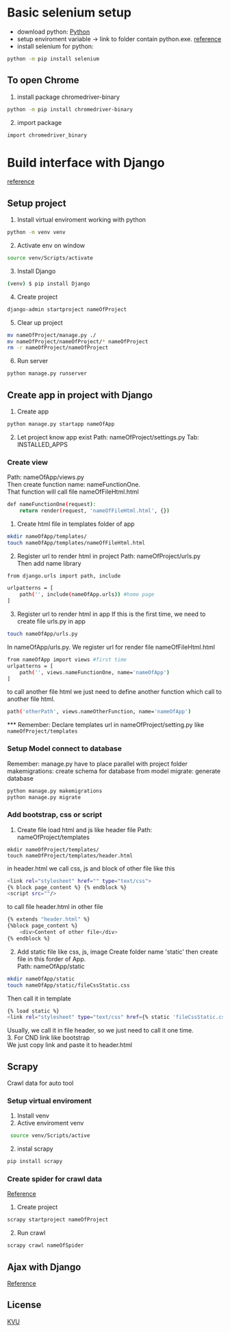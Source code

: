 # Basic selenium setup
- download python: [Python](https://www.python.org/downloads/) 
- setup enviroment variable -> link to folder contain python.exe. [reference](https://www.educative.io/edpresso/err-python-is-not-recognized-as-an-internal-or-external-command)
- install selenium for python: 
```bash 
python -m pip install selenium
```

## To open Chrome
1. install package chromedriver-binary
```bash
python -m pip install chromedriver-binary
```
2. import package
```bash
import chromedriver_binary
```

# Build interface with Django
[reference](https://realpython.com/get-started-with-django-1/)
## Setup project
1. Install virtual enviroment working with python
```bash
python -m venv venv
```
2. Activate env on window
```bash
source venv/Scripts/activate 
```
3. Install Django
```bash
(venv) $ pip install Django
```
4. Create project
```bash
django-admin startproject nameOfProject
```
5. Clear up project
```bash
mv nameOfProject/manage.py ./
mv nameOfProject/nameOfProject/* nameOfProject
rm -r nameOfProject/nameOfProject
```
6. Run server
```bash
python manage.py runserver
```

## Create app in project with Django
1. Create app
```bash
python manage.py startapp nameOfApp
```
2. Let project know app exist
Path: nameOfProject/settings.py
Tab: INSTALLED_APPS

### Create view
Path: nameOfApp/views.py  
Then create function name: nameFunctionOne.   
That function will call file nameOfFileHtml.html 
```bash
def nameFunctionOne(request):
	return render(request, 'nameOfFileHtml.html', {})
```
1. Create html file in templates folder of app
```bash
mkdir nameOfApp/templates/
touch nameOfApp/templates/nameOfFileHtml.html
```
2. Register url to render html in project
Path: nameOfProject/urls.py  
Then add name library
```bash
from django.urls import path, include

urlpatterns = [
	path('', include(nameOfApp.urls)) #home page
]
```
3. Register url to render html in app
If this is the first time, we need to create file urls.py in app
```bash
touch nameOfApp/urls.py
```
In nameOfApp/urls.py. We register url for render file nameOfFileHtml.html
```bash
from nameOfApp import views #first time
urlpatterns = [
	path('', views.nameFunctionOne, name='nameOfApp')
]
```
to call another file html we just need to define another function which call to another file html.
```bash
path('otherPath', views.nameOtherFunction, name='nameOfApp')
```

*** Remember: Declare templates url in nameOfProject/setting.py like ```nameOfProject/templates```

### Setup Model connect to database
Remember: manage.py have to place parallel with project folder
makemigrations: create schema for database from model
migrate: generate database
```bash
python manage.py makemigrations
python manage.py migrate
```
### Add bootstrap, css or script
1. Create file load html and js like header file
Path: nameOfProject/templates
```base
mkdir nameOfProject/templates/
touch nameOfProject/templates/header.html
```
in header.html we call css, js and block of other file like this
```bash
<link rel="stylesheet" href="" type="text/css">
{% block page_content %} {% endblock %}
<script src=""/>
```
to call file header.html in other file 
```bash
{% extends "header.html" %}
{%block page_content %}
	<div>Content of other file</div>
{% endblock %}

```
2. Add static file like css, js, image
Create folder name 'static' then create file in this forder of App.  
Path: nameOfApp/static
```bash
mkdir nameOfApp/static
touch nameOfApp/static/fileCssStatic.css 
```
Then call it in template
```bash
{% load static %}
<link rel="stylesheet" type="text/css" href={% static 'fileCssStatic.css' %}
```
Usually, we call it in file header, so we just need to call it one time.  
3. For CND link like bootstrap  
We just copy link and paste it to header.html

## Scrapy
Crawl data for auto tool

### Setup virtual enviroment
1. Install venv
2. Active enviroment venv
```bash
 source venv/Scripts/active
```
2. instal scrapy
```bash
pip install scrapy
```

### Create spider for crawl data
[Reference](https://docs.scrapy.org/en/latest/intro/tutorial.html)
1. Create project
```bash
scrapy startproject nameOfProject
```
2. Run crawl
```bash
scrapy crawl nameOfSpider
```

## Ajax with Django
[Reference](https://www.pluralsight.com/guides/work-with-ajax-django)

## License
[KVU](https://github.com/kvu-luong)